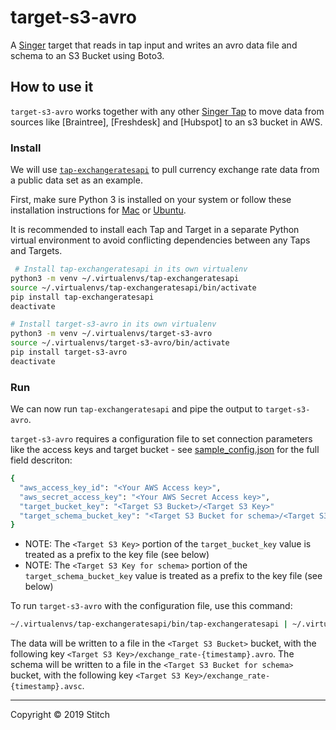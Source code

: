 # target-s3-avro

A [Singer](https://singer.io) target that reads in tap input and writes an avro data file and schema to an S3 Bucket using Boto3.

## How to use it

`target-s3-avro` works together with any other [Singer Tap] to move data from sources like [Braintree], [Freshdesk] and [Hubspot] to an s3 bucket in AWS.

### Install

We will use [`tap-exchangeratesapi`][Exchangeratesapi] to pull currency exchange rate data from a public data set as an example.

First, make sure Python 3 is installed on your system or follow these installation instructions for [Mac] or [Ubuntu].

It is recommended to install each Tap and Target in a separate Python virtual environment to avoid conflicting dependencies between any Taps and Targets.

```bash
 # Install tap-exchangeratesapi in its own virtualenv
python3 -m venv ~/.virtualenvs/tap-exchangeratesapi
source ~/.virtualenvs/tap-exchangeratesapi/bin/activate
pip install tap-exchangeratesapi
deactivate

# Install target-s3-avro in its own virtualenv
python3 -m venv ~/.virtualenvs/target-s3-avro
source ~/.virtualenvs/target-s3-avro/bin/activate
pip install target-s3-avro
deactivate
```

### Run

We can now run `tap-exchangeratesapi` and pipe the output to `target-s3-avro`.

`target-s3-avro` requires a configuration file to set connection parameters like the access keys and target bucket - see [sample_config.json](sample_config.json) for the full field descriton:

```bash
{
  "aws_access_key_id": "<Your AWS Access key>",
  "aws_secret_access_key": "<Your AWS Secret Access key>",
  "target_bucket_key": "<Target S3 Bucket>/<Target S3 Key>"
  "target_schema_bucket_key": "<Target S3 Bucket for schema>/<Target S3 Key>"
}
```
* NOTE: The `<Target S3 Key>` portion of the `target_bucket_key` value is treated as a prefix to the key file (see below)
* NOTE: The `<Target S3 Key for schema>` portion of the `target_schema_bucket_key` value is treated as a prefix to the key file (see below)

To run `target-s3-avro` with the configuration file, use this command:

```bash
~/.virtualenvs/tap-exchangeratesapi/bin/tap-exchangeratesapi | ~/.virtualenvs/target-s3-avro/bin/target-s3-avro -c my-config.json
```

The data will be written to a file in the `<Target S3 Bucket>` bucket, with the following key `<Target S3 Key>/exchange_rate-{timestamp}.avro`.
The schema will be written to a file in the `<Target S3 Bucket for schema>` bucket, with the following key `<Target S3 Key>/exchange_rate-{timestamp}.avsc`.

---

Copyright &copy; 2019 Stitch

[Singer Tap]: https://singer.io
[Apache Avro]: https://avro.apache.org/docs/current/
[AWS Boto3]: https://boto3.amazonaws.com/v1/documentation/api/latest/index.html?id=docs_gateway
[Exchangeratesapi]: https://github.com/singer-io/tap-exchangeratesapi
[Mac]: http://docs.python-guide.org/en/latest/starting/install3/osx/
[Ubuntu]: https://www.digitalocean.com/community/tutorials/how-to-install-python-3-and-set-up-a-local-programming-environment-on-ubuntu-16-04
